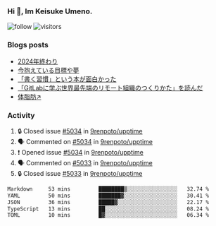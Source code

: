 ### Hi 👋, Im Keisuke Umeno.

<!--
**9renpoto/9renpoto** is a ✨ _special_ ✨ repository because its `README.md` (this file) appears on your GitHub profile.

Here are some ideas to get you started:

- 🔭 I’m currently working on ...
- 🌱 I’m currently learning ...
- 👯 I’m looking to collaborate on ...
- 🤔 I’m looking for help with ...
- 💬 Ask me about ...
- 📫 How to reach me: ...
- 😄 Pronouns: ...
- ⚡ Fun fact: ...
-->

![follow](https://img.shields.io/github/followers/9renpoto?label=Follow&style=social)
![visitors](https://komarev.com/ghpvc/?username=9renpoto&label=Profile%20views&color=0e75b6&style=flat)

### Blogs posts

<!-- BLOG-POST-LIST:START -->
- [2024年終わり](https://9renpoto.win/entry/2024/12/31/2024-end)
- [今抱えている目標や夢](https://9renpoto.win/entry/2024/12/02/objective)
- [「書く習慣」という本が面白かった](https://9renpoto.win/entry/2024/11/11/leave_a_feeling_sad)
- [「GitLabに学ぶ世界最先端のリモート組織のつくりかた」を読んだ](https://9renpoto.win/entry/2024/09/10/remote_organization)
- [体脂肪↗](https://9renpoto.win/entry/2024/08/12/gaining_fat)
<!-- BLOG-POST-LIST:END -->

### Activity

<!--START_SECTION:activity-->
1. 🔒 Closed issue [#5034](https://github.com/9renpoto/upptime/issues/5034) in [9renpoto/upptime](https://github.com/9renpoto/upptime)
2. 🗣 Commented on [#5034](https://github.com/9renpoto/upptime/issues/5034#issuecomment-2570107434) in [9renpoto/upptime](https://github.com/9renpoto/upptime)
3. ❗ Opened issue [#5034](https://github.com/9renpoto/upptime/issues/5034) in [9renpoto/upptime](https://github.com/9renpoto/upptime)
4. 🗣 Commented on [#5033](https://github.com/9renpoto/upptime/issues/5033#issuecomment-2570051887) in [9renpoto/upptime](https://github.com/9renpoto/upptime)
5. 🔒 Closed issue [#5033](https://github.com/9renpoto/upptime/issues/5033) in [9renpoto/upptime](https://github.com/9renpoto/upptime)
<!--END_SECTION:activity-->

<!--START_SECTION:waka-->

```txt
Markdown     53 mins         ████████▒░░░░░░░░░░░░░░░░   32.74 %
YAML         50 mins         ███████▓░░░░░░░░░░░░░░░░░   30.41 %
JSON         36 mins         █████▓░░░░░░░░░░░░░░░░░░░   22.17 %
TypeScript   13 mins         ██░░░░░░░░░░░░░░░░░░░░░░░   08.24 %
TOML         10 mins         █▓░░░░░░░░░░░░░░░░░░░░░░░   06.34 %
```

<!--END_SECTION:waka-->
